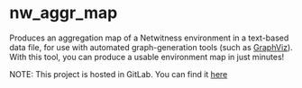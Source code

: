 # nw_aggr_map

Produces an aggregation map of a Netwitness environment in a text-based data file, for use with automated graph-generation tools (such as [GraphViz](https://en.wikipedia.org/wiki/Graphviz)).  With this tool, you can produce a usable environment map in just minutes!

NOTE: This project is hosted in GitLab.  You can find it [here](https://gitlab.com/mitchellhanksRSA/nw_aggr_map)

